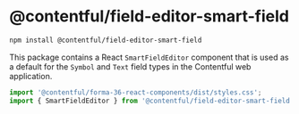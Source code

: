 # @contentful/field-editor-smart-field

```bash
npm install @contentful/field-editor-smart-field
```

This package contains a React `SmartFieldEditor` component that is used as a default for the `Symbol` and `Text` field types in the Contentful web application.

```js
import '@contentful/forma-36-react-components/dist/styles.css';
import { SmartFieldEditor } from '@contentful/field-editor-smart-field';
```
